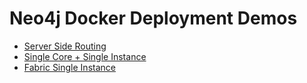# Neo4j Docker Deployment Demos

- [Server Side Routing](./server-side-routing)
- [Single Core + Single Instance](./single-core+rr)
- [Fabric Single Instance](./fabric)